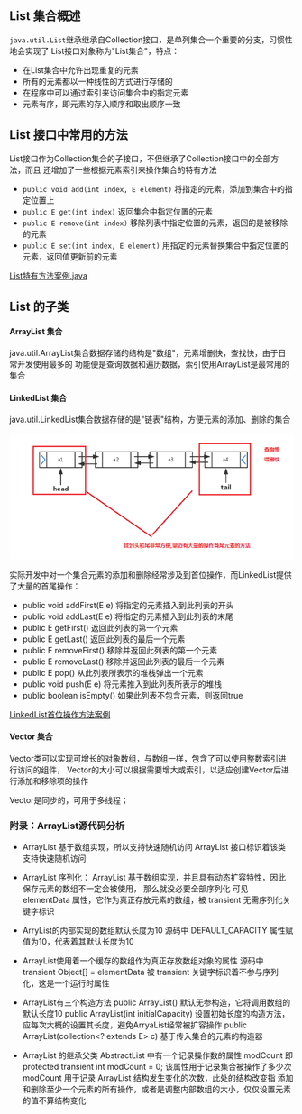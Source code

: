 ## List 集合概述
`java.util.List`继承继承自Collection接口，是单列集合一个重要的分支，习惯性地会实现了
List接口对象称为"List集合"，特点：
- 在List集合中允许出现重复的元素
- 所有的元素都以一种线性的方式进行存储的
- 在程序中可以通过索引来访问集合中的指定元素
- 元素有序，即元素的存入顺序和取出顺序一致

## List 接口中常用的方法	
List接口作为Collection集合的子接口，不但继承了Collection接口中的全部方法，而且
还增加了一些根据元素索引来操作集合的特有方法

- `public void add(int index, E element)` 将指定的元素，添加到集合中的指定位置上
- `public E get(int index)` 返回集合中指定位置的元素
- `public E remove(int index)` 移除列表中指定位置的元素，返回的是被移除的元素
- `public E set(int index, E element)` 用指定的元素替换集合中指定位置的元素，返回值更新前的元素

[List特有方法案例.java](./java/Demo01_List.java)

## List 的子类

#### ArrayList 集合
java.util.ArrayList集合数据存储的结构是"数组"，元素增删快，查找快，由于日常开发使用最多的
功能便是查询数据和遍历数据，索引使用ArrayList是最常用的集合

#### LinkedList 集合
java.util.LinkedList集合数据存储的是"链表"结构，方便元素的添加、删除的集合

![](../../img/双向链表.png)

实际开发中对一个集合元素的添加和删除经常涉及到首位操作，而LinkedList提供了大量的首尾操作：
- public void addFirst(E e) 将指定的元素插入到此列表的开头
- public void addLast(E e) 将指定的元素插入到此列表的末尾
- public E getFirst() 返回此列表的第一个元素
- public E getLast() 返回此列表的最后一个元素
- public E removeFirst() 移除并返回此列表的第一个元素
- public E removeLast() 移除并返回此列表的最后一个元素
- public E pop() 从此列表所表示的堆栈弹出一个元素
- public void push(E e) 将元素推入到此列表所表示的堆栈
- public boolean isEmpty() 如果此列表不包含元素，则返回true

[LinkedList首位操作方法案例](java/linkedList/Demo01_LinkedList.java)

#### Vector 集合
Vector类可以实现可增长的对象数组，与数组一样，包含了可以使用整数索引进行访问的组件，
Vector的大小可以根据需要增大或索引，以适应创建Vector后进行添加和移除项的操作

Vector是同步的，可用于多线程；

### 附录：ArrayList源代码分析
- ArrayList 基于数组实现，所以支持快速随机访问
ArrayList 接口标识着该类支持快速随机访问
	
- ArrayList 序列化：
ArrayList 基于数组实现，并且具有动态扩容特性，因此保存元素的数组不一定会被使用，
那么就没必要全部序列化
可见 elementData 属性，它作为真正存放元素的数组，被 transient 无需序列化关键字标识
			
- ArryList的内部实现的数组默认长度为10
源码中 DEFAULT_CAPACITY 属性赋值为10，代表着其默认长度为10
		
- ArrayList使用着一个缓存的数组作为真正存放数组对象的属性
源码中 transient Object[] = elementData 
被 transient 关键字标识着不参与序列化，这是一个运行时属性
		
- ArrayList有三个构造方法
public ArrayList() 默认无参构造，它将调用数组的默认长度10
public ArrayList(int initialCapacity) 设置初始长度的构造方法，
应每次大概的设置其长度，避免ArryaList经常被扩容操作
public ArrayList(collection<? extends E> c) 基于传入集合的元素的构造器
		
- ArrayList 的继承父类 AbstractList 中有一个记录操作数的属性 modCount
即 protected transient int modCount = 0;
该属性用于记录集合被操作了多少次
modCount 用于记录 ArrayList 结构发生变化的次数，此处的结构改变指
添加和删除至少一个元素的所有操作，或者是调整内部数组的大小，仅仅设置元素的值不算结构变化

		
